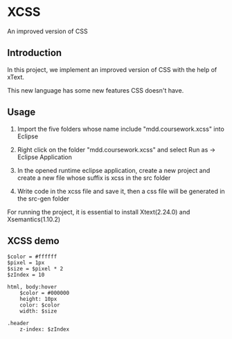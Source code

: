 # XCSS
An improved version of CSS

## Introduction
In this project, we implement an improved version of CSS with the help of xText.

This new language has some new features CSS doesn't have.

## Usage
1. Import the five folders whose name include "mdd.coursework.xcss" into Eclipse

2. Right click on the folder "mdd.coursework.xcss" and select Run as -> Eclipse Application

3. In the opened runtime eclipse application, create a new project and create a new file whose suffix is xcss in the src folder

4. Write code in the xcss file and save it, then a css file will be generated in the src-gen folder

For running the project, it is essential to install Xtext(2.24.0) and Xsemantics(1.10.2)

## XCSS demo
```
$color = #ffffff
$pixel = 1px
$size = $pixel * 2
$zIndex = 10

html, body:hover
	$color = #000000
	height: 10px
	color: $color
	width: $size
	
.header
	z-index: $zIndex
```